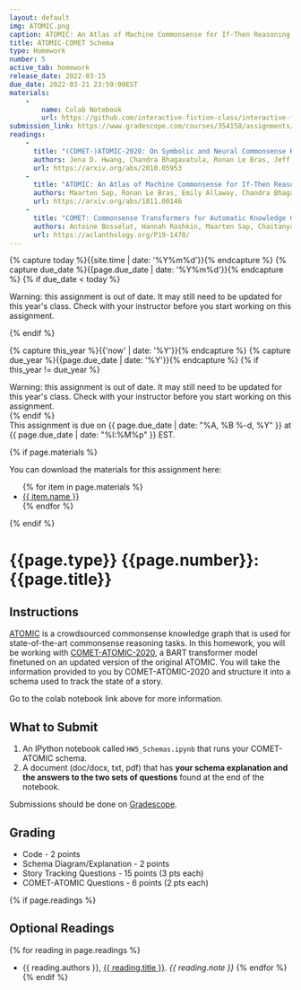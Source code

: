 ```yaml
---
layout: default
img: ATOMIC.png
caption: ATOMIC: An Atlas of Machine Commonsense for If-Then Reasoning
title: ATOMIC-COMET Schema
type: Homework
number: 5
active_tab: homework
release_date: 2022-03-15
due_date: 2022-03-21 23:59:00EST
materials:
    - 
        name: Colab Notebook
        url: https://github.com/interactive-fiction-class/interactive-fiction-class.github.io/blob/master/homeworks/schemas/HW5_Schemas.ipynb
submission_link: https://www.gradescope.com/courses/354158/assignments/1928540
readings:
    -
      title: "(COMET-)ATOMIC-2020: On Symbolic and Neural Commonsense Knowledge Graphs"
      authors: Jena D. Hwang, Chandra Bhagavatula, Ronan Le Bras, Jeff Da, Keisuke Sakaguchi, Antoine Bosselut, and Yejin Choi
      url: https://arxiv.org/abs/2010.05953
    -
      title: "ATOMIC: An Atlas of Machine Commonsense for If-Then Reasoning"
      authors: Maarten Sap, Ronan Le Bras, Emily Allaway, Chandra Bhagavatula, Nicholas Lourie, Hannah Rashkin, Brendan Roof, Noah A. Smith, and Yejin Choi
      url: https://arxiv.org/abs/1811.00146
    -
      title: "COMET: Commonsense Transformers for Automatic Knowledge Graph Construction"
      authors: Antoine Bosselut, Hannah Rashkin, Maarten Sap, Chaitanya Malaviya, Asli Celikyilmaz, and Yejin Choi
      url: https://aclanthology.org/P19-1470/      
---
```


<!-- Check whether the assignment is ready to release -->
{% capture today %}{{site.time | date: '%Y%m%d'}}{% endcapture %}
{% capture due_date %}{{page.due_date | date: '%Y%m%d'}}{% endcapture %}
{% if due_date < today %} 
<div class="alert alert-danger">

Warning: this assignment is out of date.  It may still need to be updated for this year's class.  Check with your instructor before you start working on this assignment.
</div>
{% endif %}
<!-- End of check whether the assignment is up to date -->


<!-- Check whether the assignment is up to date -->
{% capture this_year %}{{'now' | date: '%Y'}}{% endcapture %}
{% capture due_year %}{{page.due_date | date: '%Y'}}{% endcapture %}
{% if this_year != due_year %} 
<div class="alert alert-danger">
Warning: this assignment is out of date.  It may still need to be updated for this year's class.  Check with your instructor before you start working on this assignment.
</div>
{% endif %}
<!-- End of check whether the assignment is up to date -->


<div class="alert alert-info">
This assignment is due on {{ page.due_date | date: "%A, %B %-d, %Y" }} at {{ page.due_date | date: "%I:%M%p" }} EST. 
</div>

{% if page.materials %}
<div class="alert alert-info">
You can download the materials for this assignment here:
<ul>
{% for item in page.materials %}
<li><a href="{{item.url}}">{{ item.name }}</a></li>
{% endfor %}
</ul>
</div>
{% endif %}


{{page.type}} {{page.number}}: {{page.title}}
=============================================================

## Instructions

[ATOMIC](https://arxiv.org/abs/1811.00146) is a crowdsourced commonsense knowledge graph that is used for state-of-the-art commonsense reasoning tasks. In this homework, you will be working with [COMET-ATOMIC-2020](https://arxiv.org/abs/2010.05953), a BART transformer model finetuned on an updated version of the original ATOMIC. You will take the information provided to you by COMET-ATOMIC-2020 and structure it into a schema used to track the state of a story.

Go to the colab notebook link above for more information.


## What to Submit

1. An IPython notebook called `HW5_Schemas.ipynb` that runs your COMET-ATOMIC schema.
2. A document (doc/docx, txt, pdf) that has **your schema explanation and the answers to the two sets of questions** found at the end of the notebook.


Submissions should be done on [Gradescope]({{page.submission_link}}).

## Grading
- Code - 2 points
- Schema Diagram/Explanation - 2 points
- Story Tracking Questions - 15 points (3 pts each)
- COMET-ATOMIC Questions - 6 points (2 pts each)

{% if page.readings %} 
## Optional Readings
{% for reading in page.readings %}
* {{ reading.authors }}, <a href="{{ reading.url }}">{{ reading.title }}</a>.  <i>{{ reading.note }}</i>
{% endfor %}
{% endif %}

